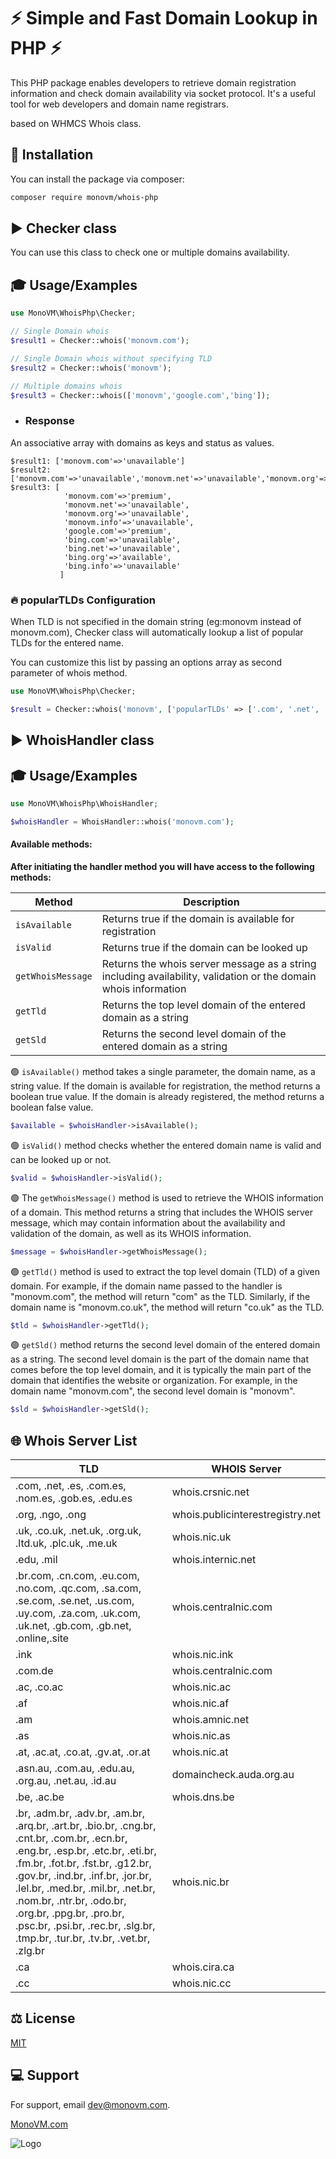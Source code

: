 # :zap: Simple and Fast Domain Lookup in PHP :zap:

This PHP package enables developers to retrieve domain registration information and check domain availability via socket
protocol. It's a useful tool for web developers and domain name registrars.

based on WHMCS Whois class.

## :scroll: Installation

You can install the package via composer:

```bash
composer require monovm/whois-php
```

## :arrow_forward: Checker class

You can use this class to check one or multiple domains availability.

## :mortar_board: Usage/Examples

```PHP
use MonoVM\WhoisPhp\Checker;

// Single Domain whois
$result1 = Checker::whois('monovm.com');

// Single Domain whois without specifying TLD
$result2 = Checker::whois('monovm');

// Multiple domains whois
$result3 = Checker::whois(['monovm','google.com','bing']);
```

- ### Response

An associative array with domains as keys and status as values.

```code
$result1: ['monovm.com'=>'unavailable']
$result2: ['monovm.com'=>'unavailable','monovm.net'=>'unavailable','monovm.org'=>'unavailable','monovm.info'=>'unavailable']
$result3: [
            'monovm.com'=>'premium',
            'monovm.net'=>'unavailable',
            'monovm.org'=>'unavailable',
            'monovm.info'=>'unavailable',
            'google.com'=>'premium',
            'bing.com'=>'unavailable',
            'bing.net'=>'unavailable',
            'bing.org'=>'available',
            'bing.info'=>'unavailable'
           ]
```

### :fire: popularTLDs Configuration

When TLD is not specified in the domain string (eg:monovm instead of monovm.com), Checker class will automatically
lookup a list of popular TLDs for the entered name.

You can customize this list by passing an options array as second parameter of whois method.

```PHP
use MonoVM\WhoisPhp\Checker;

$result = Checker::whois('monovm', ['popularTLDs' => ['.com', '.net', '.org', '.info']]);
```



## :arrow_forward: WhoisHandler class

## :mortar_board: Usage/Examples

```PHP
use MonoVM\WhoisPhp\WhoisHandler;

$whoisHandler = WhoisHandler::whois('monovm.com');
```

#### Available methods:

**After initiating the handler method you will have access to the following methods:**

| Method        | Description                                                                                                      |
|---------------|------------------------------------------------------------------------------------------------------------------|
| `isAvailable` | Returns true if the domain is available for registration                                                         |
| `isValid`     | Returns true if the domain can be looked up                                                                      |
| `getWhoisMessage` | Returns the whois server message as a string including availability, validation or the domain whois information  |
| `getTld`      | Returns the top level domain of the entered domain as a string                                                   |
| `getSld`      | Returns the second level domain of the entered domain as a string                                                |

:green_circle: `isAvailable()` method takes a single parameter, the domain name, as a string value. If the domain is
available for registration, the method returns a boolean true value. If the domain is already registered, the method
returns a boolean false value.

```PHP
$available = $whoisHandler->isAvailable();
```

:green_circle: `isValid()` method checks whether the entered domain name is valid and can be looked up or not.

```PHP
$valid = $whoisHandler->isValid();
```

:green_circle: The `getWhoisMessage()` method is used to retrieve the WHOIS information of a domain. This method returns
a string that includes the WHOIS server message, which may contain information about the availability and validation of
the domain, as well as its WHOIS information.

```PHP
$message = $whoisHandler->getWhoisMessage();
```

:green_circle: `getTld()` method is used to extract the top level domain (TLD) of a given domain. For example, if the
domain name passed to the handler is "monovm.com", the method will return "com" as the TLD. Similarly, if the domain
name is "monovm.co.uk", the method will return "co.uk" as the TLD.

```PHP
$tld = $whoisHandler->getTld();
```

:green_circle: `getSld()` method returns the second level domain of the entered domain as a string. The second level
domain is the part of the domain name that comes before the top level domain, and it is typically the main part of the
domain that identifies the website or organization. For example, in the domain name "monovm.com", the second level
domain is "monovm".

```PHP
$sld = $whoisHandler->getSld();
```

## :globe_with_meridians: Whois Server List

| TLD                                                                                                                                                                                                                                                                                                                                                                               | WHOIS Server                     |
|-----------------------------------------------------------------------------------------------------------------------------------------------------------------------------------------------------------------------------------------------------------------------------------------------------------------------------------------------------------------------------------|----------------------------------|
| .com, .net, .es, .com.es, .nom.es, .gob.es, .edu.es                                                                                                                                                                                                                                                                                                                               | whois.crsnic.net                 |
| .org, .ngo, .ong                                                                                                                                                                                                                                                                                                                                                                  | whois.publicinterestregistry.net |
| .uk, .co.uk, .net.uk, .org.uk, .ltd.uk, .plc.uk, .me.uk                                                                                                                                                                                                                                                                                                                           | whois.nic.uk                     |
| .edu, .mil                                                                                                                                                                                                                                                                                                                                                                        | whois.internic.net               |
| .br.com, .cn.com, .eu.com, .no.com, .qc.com, .sa.com, .se.com, .se.net, .us.com, .uy.com, .za.com, .uk.com, .uk.net, .gb.com, .gb.net, .online,.site                                                                                                                                                                                                                              | whois.centralnic.com             |
| .ink                                                                                                                                                                                                                                                                                                                                                                              | whois.nic.ink                    |
| .com.de                                                                                                                                                                                                                                                                                                                                                                           | whois.centralnic.com             |
| .ac, .co.ac                                                                                                                                                                                                                                                                                                                                                                       | whois.nic.ac                     |
| .af                                                                                                                                                                                                                                                                                                                                                                               | whois.nic.af                     |
| .am                                                                                                                                                                                                                                                                                                                                                                               | whois.amnic.net                  |
| .as                                                                                                                                                                                                                                                                                                                                                                               | whois.nic.as                     |
| .at, .ac.at, .co.at, .gv.at, .or.at                                                                                                                                                                                                                                                                                                                                               | whois.nic.at                     |
| .asn.au, .com.au, .edu.au, .org.au, .net.au, .id.au                                                                                                                                                                                                                                                                                                                               | domaincheck.auda.org.au          |
| .be, .ac.be                                                                                                                                                                                                                                                                                                                                                                       | whois.dns.be                     |
| .br, .adm.br, .adv.br, .am.br, .arq.br, .art.br, .bio.br, .cng.br, .cnt.br, .com.br, .ecn.br, .eng.br, .esp.br, .etc.br, .eti.br, .fm.br, .fot.br, .fst.br, .g12.br, .gov.br, .ind.br, .inf.br, .jor.br, .lel.br, .med.br, .mil.br, .net.br, .nom.br, .ntr.br, .odo.br, .org.br, .ppg.br, .pro.br, .psc.br, .psi.br, .rec.br, .slg.br, .tmp.br, .tur.br, .tv.br, .vet.br, .zlg.br | whois.nic.br                     |
| .ca                                                                                                                                                                                                                                                                                                                                                                               | whois.cira.ca                    |
| .cc                                                                                                                                                                                                                                                                                                                                                                               | whois.nic.cc                     |

## :balance_scale: License

[MIT](https://choosealicense.com/licenses/mit/)

## :computer: Support

For support, email dev@monovm.com.

[MonoVM.com](https://monovm.com)

![Logo](https://monovm.com/site-assets/images/logo-monovm.svg)

